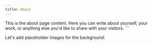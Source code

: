 ```yaml
---
title: About
---
```


This is the about page content. Here you can write about yourself, your work, or anything else you'd like to share with your visitors.
\`\`\`

Let's add placeholder images for the background:
